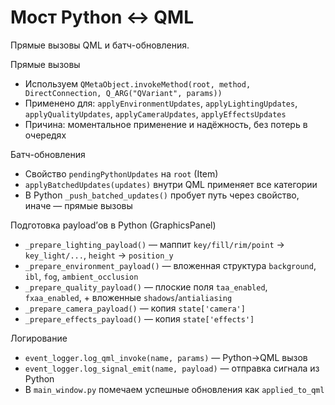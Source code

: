 # Мост Python ↔ QML

Прямые вызовы QML и батч-обновления.

Прямые вызовы
- Используем `QMetaObject.invokeMethod(root, method, DirectConnection, Q_ARG("QVariant", params))`
- Применено для: `applyEnvironmentUpdates`, `applyLightingUpdates`, `applyQualityUpdates`, `applyCameraUpdates`, `applyEffectsUpdates`
- Причина: моментальное применение и надёжность, без потерь в очередях

Батч-обновления
- Свойство `pendingPythonUpdates` на `root` (Item)
- `applyBatchedUpdates(updates)` внутри QML применяет все категории
- В Python `_push_batched_updates()` пробует путь через свойство, иначе — прямые вызовы

Подготовка payload’ов в Python (GraphicsPanel)
- `_prepare_lighting_payload()` — маппит `key/fill/rim/point` → `key_light/...`, `height` → `position_y`
- `_prepare_environment_payload()` — вложенная структура `background`, `ibl`, `fog`, `ambient_occlusion`
- `_prepare_quality_payload()` — плоские поля `taa_enabled`, `fxaa_enabled`, + вложенные `shadows`/`antialiasing`
- `_prepare_camera_payload()` — копия `state['camera']`
- `_prepare_effects_payload()` — копия `state['effects']`

Логирование
- `event_logger.log_qml_invoke(name, params)` — Python→QML вызов
- `event_logger.log_signal_emit(name, payload)` — отправка сигнала из Python
- В `main_window.py` помечаем успешные обновления как `applied_to_qml`
